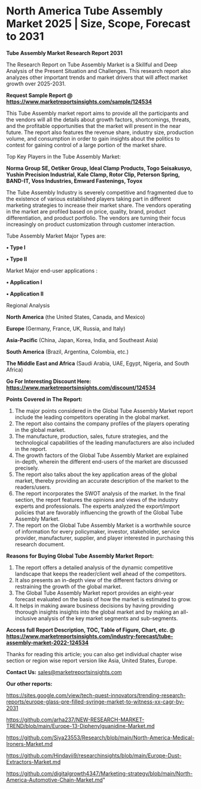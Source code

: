 # North America Tube Assembly Market 2025 | Size, Scope, Forecast to 2031

<strong>Tube Assembly Market Research Report 2031</strong>

The Research Report on Tube Assembly Market is a Skillful and Deep Analysis of the Present Situation and Challenges. This research report also analyzes other important trends and market drivers that will affect market growth over 2025-2031.

<strong>Request Sample Report @ <a href=https://www.marketreportsinsights.com/sample/124534>https://www.marketreportsinsights.com/sample/124534</a></strong>

This Tube Assembly market report aims to provide all the participants and the vendors will all the details about growth factors, shortcomings, threats, and the profitable opportunities that the market will present in the near future. The report also features the revenue share, industry size, production volume, and consumption in order to gain insights about the politics to contest for gaining control of a large portion of the market share.

Top Key Players in the Tube Assembly Market:

<strong>Norma Group SE, Oetiker Group, Ideal Clamp Products, Togo Seisakusyo, Yushin Precision Industrial, Kale Clamp, Rotor Clip, Peterson Spring, BAND-IT, Voss Industries, Emward Fastenings, Toyox</strong>

The Tube Assembly Industry is severely competitive and fragmented due to the existence of various established players taking part in different marketing strategies to increase their market share. The vendors operating in the market are profiled based on price, quality, brand, product differentiation, and product portfolio. The vendors are turning their focus increasingly on product customization through customer interaction.

Tube Assembly Market Major Types are:

<strong>• Type I

• Type II</strong>

Market Major end-user applications :

<strong>• Application I

• Application II</strong>

Regional Analysis

</u><strong><b>North America</b></strong> (the United States, Canada, and Mexico)

<strong><b>Europe </b></strong>(Germany, France, UK, Russia, and Italy)

<strong><b>Asia-Pacific</b></strong> (China, Japan, Korea, India, and Southeast Asia)

<strong><b>South America</b></strong> (Brazil, Argentina, Colombia, etc.)

<strong><b>The Middle East and Africa</b></strong> (Saudi Arabia, UAE, Egypt, Nigeria, and South Africa)

<strong>Go For Interesting Discount Here: <a href=https://www.marketreportsinsights.com/discount/124534>https://www.marketreportsinsights.com/discount/124534</a></strong>

<strong>Points Covered in The Report:</strong>
<ol>
  <li>The major points considered in the Global Tube Assembly Market report include the leading competitors operating in the global market.</li>
  <li>The report also contains the company profiles of the players operating in the global market.</li>
  <li>The manufacture, production, sales, future strategies, and the technological capabilities of the leading manufacturers are also included in the report.</li>
  <li>The growth factors of the Global Tube Assembly Market are explained in-depth, wherein the different end-users of the market are discussed precisely.</li>
  <li>The report also talks about the key application areas of the global market, thereby providing an accurate description of the market to the readers/users.</li>
  <li>The report incorporates the SWOT analysis of the market. In the final section, the report features the opinions and views of the industry experts and professionals. The experts analyzed the export/import policies that are favorably influencing the growth of the Global Tube Assembly Market.</li>
  <li>The report on the Global Tube Assembly Market is a worthwhile source of information for every policymaker, investor, stakeholder, service provider, manufacturer, supplier, and player interested in purchasing this research document.</li>
</ol>
<strong>Reasons for Buying Global Tube Assembly Market Report:</strong>

<ol>
  <li>The report offers a detailed analysis of the dynamic competitive landscape that keeps the reader/client well ahead of the competitors.</li>
  <li>It also presents an in-depth view of the different factors driving or restraining the growth of the global market.</li>
  <li>The Global Tube Assembly Market report provides an eight-year forecast evaluated on the basis of how the market is estimated to grow.</li>
  <li>It helps in making aware business decisions by having providing thorough insights insights into the global market and by making an all-inclusive analysis of the key market segments and sub-segments.</li>
</ol>
<strong>Access full Report Description, TOC, Table of Figure, Chart, etc. @ <a href=https://www.marketreportsinsights.com/industry-forecast/tube-assembly-market-2022-124534>https://www.marketreportsinsights.com/industry-forecast/tube-assembly-market-2022-124534</a></strong>


Thanks for reading this article; you can also get individual chapter wise section or region wise report version like Asia, United States, Europe.

<strong>Contact Us:</strong>
sales@marketreportsinsights.com

<strong>Our other reports:</strong>

<a href=https://sites.google.com/view/tech-quest-innovators/trending-research-reports/europe-glass-pre-filled-syringe-market-to-witness-xx-cagr-by-2031>https://sites.google.com/view/tech-quest-innovators/trending-research-reports/europe-glass-pre-filled-syringe-market-to-witness-xx-cagr-by-2031</a>

<a href=https://github.com/arha237/NEW-RESEARCH-MARKET-TREND/blob/main/Europe-13-Diphenylguanidine-Market.md>https://github.com/arha237/NEW-RESEARCH-MARKET-TREND/blob/main/Europe-13-Diphenylguanidine-Market.md</a>

<a href=https://github.com/Siya23553/Research/blob/main/North-America-Medical-Ironers-Market.md>https://github.com/Siya23553/Research/blob/main/North-America-Medical-Ironers-Market.md</a>

<a href=https://github.com/Hindavii9/researchinsights/blob/main/Europe-Dust-Extractors-Market.md>https://github.com/Hindavii9/researchinsights/blob/main/Europe-Dust-Extractors-Market.md</a>

<a href=https://github.com/digitalgrowth4347/Marketing-strategy/blob/main/North-America-Automotive-Chain-Market.md>https://github.com/digitalgrowth4347/Marketing-strategy/blob/main/North-America-Automotive-Chain-Market.md</a>"
